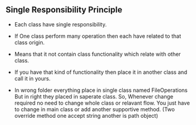 Single Responsibility Principle
--------------------------------

- Each class have single responsibility.
- If One class perform many operation then each have related to that class origin.
- Means that it not contain class functionality which relate with other class.
- If you have that kind of functionality then place it in another class and call it in yours.

- In wrong folder everything place in single class named FileOperations But in right they placed in saperate class.
  So, Whenever change required no need to change whole class or relavant flow.
  You just have to change in main class or add another supportive method. (Two override method one accept string another is path object)  
